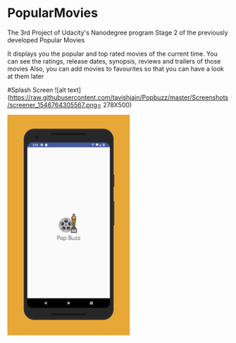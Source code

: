 # PopularMovies
The 3rd Project of Udacity's Nanodegree program
Stage 2 of the previously developed Popular Movies

It displays you the popular and top rated movies of the current time. You can see the ratings, release dates, synopsis, reviews and trailers of those movies
Also, you can add movies to favourites so that you can have a look at them later

#Splash Screen
![alt text](https://raw.githubusercontent.com/tavishjain/Popbuzz/master/Screenshots/screener_1546764305567.png= 278X500)


<img src="https://raw.githubusercontent.com/tavishjain/Popbuzz/master/Screenshots/screener_1546764305567.png" alt="alt text" width="278" height="500">
